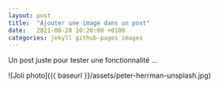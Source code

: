 ```yaml
---
layout: post
title:  "Ajouter une image dans un post"
date:   2021-08-28 10:20:00 +0100
categories: jekyll github-pages images
---
```


Un post juste pour tester une fonctionnalité ...

![Joli photo]({{ baseurl }}/assets/peter-herrman-unsplash.jpg)

